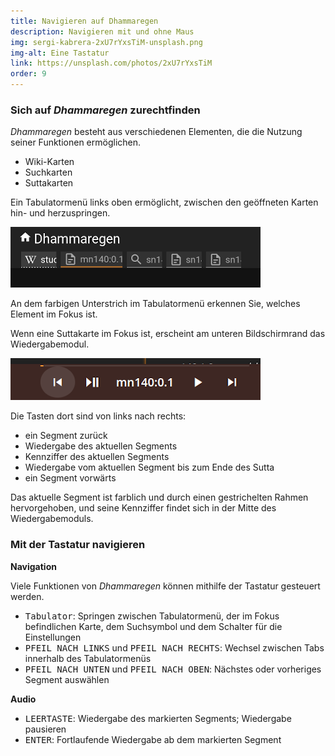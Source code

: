 ```yaml
---
title: Navigieren auf Dhammaregen
description: Navigieren mit und ohne Maus
img: sergi-kabrera-2xU7rYxsTiM-unsplash.png
img-alt: Eine Tastatur
link: https://unsplash.com/photos/2xU7rYxsTiM
order: 9
---
```


### Sich auf *Dhammaregen* zurechtfinden
*Dhammaregen* besteht aus verschiedenen Elementen, die die Nutzung seiner Funktionen ermöglichen.
- Wiki-Karten
- Suchkarten
- Suttakarten

Ein Tabulatormenü links oben ermöglicht, zwischen den geöffneten Karten hin- und herzuspringen.

<p><img src="img/tabs.png" class="ebt-image" alt="Bildschirmfoto von Suchfeld mit Wort Wasser und Suchbegriffen" style="width: 400px;"></p>

An dem farbigen Unterstrich im Tabulatormenü erkennen Sie, welches Element im Fokus ist. 

Wenn eine Suttakarte im Fokus ist, erscheint am unteren Bildschirmrand das Wiedergabemodul.

<p><img src="img/play.png" class="ebt-image" alt="Bildschirmfoto von Wiedergabemodul" style="width: 400px;"></p>

Die Tasten dort sind von links nach rechts:
- ein Segment zurück
- Wiedergabe des aktuellen Segments
- Kennziffer des aktuellen Segments
- Wiedergabe vom aktuellen Segment bis zum Ende des Sutta
- ein Segment vorwärts

Das aktuelle Segment ist farblich und durch einen gestrichelten Rahmen hervorgehoben, und seine Kennziffer findet sich in der Mitte des Wiedergabemoduls.

### Mit der Tastatur navigieren

**Navigation**

Viele Funktionen von *Dhammaregen* können mithilfe der Tastatur gesteuert werden. 
- <kbd>Tabulator</kbd>: Springen zwischen Tabulatormenü, der im Fokus befindlichen Karte, dem Suchsymbol und dem Schalter für die Einstellungen
- <kbd>PFEIL NACH LINKS</kbd> und <kbd>PFEIL NACH RECHTS</kbd>: Wechsel zwischen Tabs innerhalb des Tabulatormenüs
- <kbd>PFEIL NACH UNTEN</kbd> und <kbd>PFEIL NACH OBEN</kbd>: Nächstes oder vorheriges Segment auswählen

**Audio**

- <kbd>LEERTASTE</kbd>: Wiedergabe des markierten Segments; Wiedergabe pausieren
- <kbd>ENTER</kbd>: Fortlaufende Wiedergabe ab dem markierten Segment



